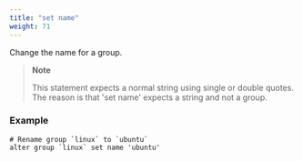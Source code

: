 ```yaml
---
title: "set name"
weight: 71
---
```


Change the name for a group.

>**Note**
>
>This statement expects a normal string using single or double quotes.
>The reason is that 'set name' expects a string and not a group.

### Example

	# Rename group `linux` to `ubuntu`
	alter group `linux` set name 'ubuntu'
